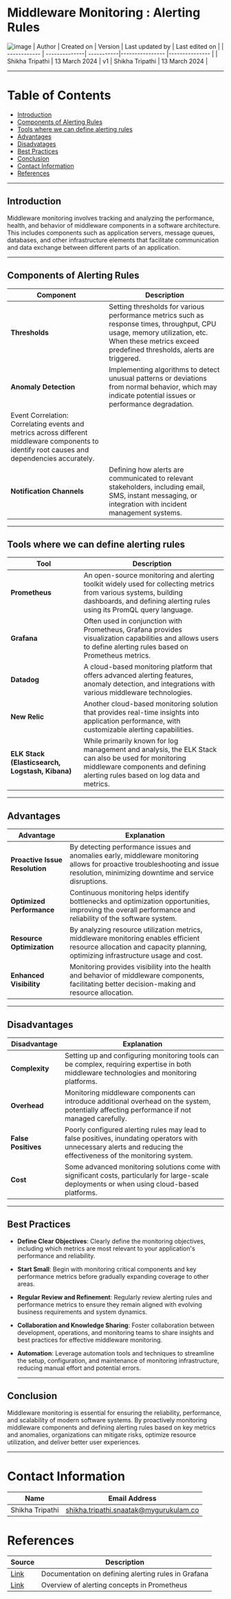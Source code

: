 # Middleware Monitoring : Alerting Rules
![image](https://github.com/CodeOps-Hub/Documentation/assets/156056746/17b5300b-0928-464f-aa18-e1a9910cbe8c)
|   Author     |  Created on   |  Version   | Last updated by | Last edited on |
| ------------ | --------------| -----------|---------------- |--------------- |
| Shikha Tripathi | 13 March 2024 |     v1     | Shikha Tripathi    | 13 March 2024  |

---
# Table of Contents 
+ [Introduction](#Introduction)
+ [Components of Alerting Rules](#Components-of-Alerting-Rules)
+ [Tools where we can define alerting rules](#Tools-where-we-can-define-alerting-rules)
+ [Advantages](#Advantages)
+ [Disadvatages](#Disadvatages)
+ [Best Practices](#Best-Practices)
+ [Conclusion](#Conclusion)
+ [Contact Information](#contact-information)
+ [References](#References)
***
## Introduction 
Middleware monitoring involves tracking and analyzing the performance, health, and behavior of middleware components in a software architecture. This includes components such as application servers, message queues, 
databases, and other infrastructure elements that facilitate communication and data exchange between different parts of an application.
***
## Components of Alerting Rules

|  Component                      |        Description                  |
|---------------------------------|-------------------------------------|
|  **Thresholds**           |  Setting thresholds for various performance metrics such as response times, throughput, CPU usage, memory utilization, etc. When these metrics exceed predefined thresholds, alerts are triggered.|
|**Anomaly Detection**  |    Implementing algorithms to detect unusual patterns or deviations from normal behavior, which may indicate potential issues or performance degradation.
Event Correlation: Correlating events and metrics across different middleware components to identify root causes and dependencies accurately.|
| **Notification Channels**  |  Defining how alerts are communicated to relevant stakeholders, including email, SMS, instant messaging, or integration with incident management systems.|

***
## Tools where we can define alerting rules
| Tool	| Description   |
|-------|---------------|
| **Prometheus** | An open-source monitoring and alerting toolkit widely used for collecting metrics from various systems, building dashboards, and defining alerting rules using its PromQL query language.|
| **Grafana**   | Often used in conjunction with Prometheus, Grafana provides visualization capabilities and allows users to define alerting rules based on Prometheus metrics.|
| **Datadog**   | A cloud-based monitoring platform that offers advanced alerting features, anomaly detection, and integrations with various middleware technologies.|
| **New Relic**  | Another cloud-based monitoring solution that provides real-time insights into application performance, with customizable alerting capabilities.|
|**ELK Stack (Elasticsearch, Logstash, Kibana)** | While primarily known for log management and analysis, the ELK Stack can also be used for monitoring middleware components and defining alerting rules based on log data and metrics.|


***
## Advantages
| **Advantage**                               | **Explanation**    |
|---------------------------------------------|--------------------|
| **Proactive Issue Resolution**|  By detecting performance issues and anomalies early, middleware monitoring allows for proactive troubleshooting and issue resolution, minimizing downtime and service disruptions.|
| **Optimized Performance** | Continuous monitoring helps identify bottlenecks and optimization opportunities, improving the overall performance and reliability of the software system.|
| **Resource Optimization**| By analyzing resource utilization metrics, middleware monitoring enables efficient resource allocation and capacity planning, optimizing infrastructure usage and cost.|
|**Enhanced Visibility**| Monitoring provides visibility into the health and behavior of middleware components, facilitating better decision-making and resource allocation.|

***
## Disadvantages
| **Disadvantage**                                | **Explanation**         
|-------------------------------------------------|---------------|
| **Complexity**| Setting up and configuring monitoring tools can be complex, requiring expertise in both middleware technologies and monitoring platforms.|
| **Overhead** | Monitoring middleware components can introduce additional overhead on the system, potentially affecting performance if not managed carefully.|
| **False Positives** | Poorly configured alerting rules may lead to false positives, inundating operators with unnecessary alerts and reducing the effectiveness of the monitoring system.|
| **Cost** | Some advanced monitoring solutions come with significant costs, particularly for large-scale deployments or when using cloud-based platforms.|
***
## Best Practices
* **Define Clear Objectives**: Clearly define the monitoring objectives, including which metrics are most relevant to your application's performance and reliability.
* **Start Small**: Begin with monitoring critical components and key performance metrics before gradually expanding coverage to other areas.
* **Regular Review and Refinement**: Regularly review alerting rules and performance metrics to ensure they remain aligned with evolving business requirements and system dynamics.
* **Collaboration and Knowledge Sharing**: Foster collaboration between development, operations, and monitoring teams to share insights and best practices for effective middleware monitoring.
* **Automation**: Leverage automation tools and techniques to streamline the setup, configuration, and maintenance of monitoring infrastructure, reducing manual effort and potential errors.

  ***
## Conclusion
  Middleware monitoring is essential for ensuring the reliability, performance, and scalability of modern software systems. By proactively monitoring middleware components and defining alerting rules based on key metrics and anomalies, organizations can mitigate risks, optimize resource utilization, and deliver better user experiences.
  ***
  # Contact Information

|  Name                     |        	Email Address           |
| ------------              | --------------------------------|
| Shikha Tripathi           | shikha.tripathi.snaatak@mygurukulam.co|  

# References

| Source                                                                                               | Description          |
| ---------------------------------------------------------------------------------------------------- | ---------------------|
| [Link](https://grafana.com/docs/grafana/latest/alerting/fundamentals/alert-rules/) | Documentation on defining alerting rules in Grafana  |
| [Link](https://prometheus.io/docs/alerting/latest/overview/)                  | Overview of alerting concepts in Prometheus        |




